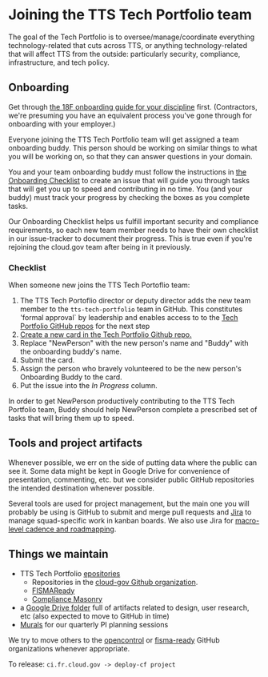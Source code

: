 # Joining the TTS Tech Portfolio team

The goal of the Tech Portfolio is to oversee/manage/coordinate everything technology-related that cuts across TTS, or anything technology-related that will affect TTS from the outside: particularly security, compliance, infrastructure, and tech policy.

## Onboarding

Get through [the 18F onboarding guide for your discipline](https://handbook.18f.gov/#teams) first. (Contractors, we're presuming you have an equivalent process you've gone through for onboarding with your employer.)

Everyone joining the TTS Tech Portfolio team will get assigned a team onboarding buddy. This person should be working on similar things to what you will be working on, so that they can answer questions in your domain.

You and your team onboarding buddy must follow the instructions in [the Onboarding Checklist](OnboardingChecklist.md) to create an issue that will guide you through tasks that will get you up to speed and contributing in no time. You (and your buddy) must track your progress by checking the boxes as you complete tasks.

Our Onboarding Checklist helps us fulfill important security and compliance requirements, so each new team member needs to have their own checklist in our issue-tracker to document their progress. This is true even if you're rejoining the cloud.gov team after being in it previously.

### Checklist

When someone new joins the TTS Tech Portoflio team:

1. The TTS Tech Portoflio director or deputy director adds the new team member to the `tts-tech-portfolio` team in GitHub. This constitutes 'formal approval` by leadership and enables access to to the [Tech Portfolio GitHub repos]({{site.baseurl}}/github-repos) for the next step
1. [Create a new card in the Tech Portfolio Github repo.](https://github.com/18F/tts-tech-portfolio/issues/new?template=onboarding.md&title=onboard+%5Bname%5D)
1. Replace "NewPerson" with the new person's name and "Buddy" with the onboarding buddy's name.
1. Submit the card.
1. Assign the person who bravely volunteered to be the new person's Onboarding Buddy to the card.
1. Put the issue into the _In Progress_ column.

In order to get NewPerson productively contributing to the TTS Tech Portfolio team, Buddy should help NewPerson complete a prescribed set of tasks that will bring them up to speed.

## Tools and project artifacts

Whenever possible, we err on the side of putting data where the public can see it. Some data might be kept in Google Drive for convenience of presentation, commenting, etc. but we consider public GitHub repositories the intended destination whenever possible.

Several tools are used for project management, but the main one you will probably be using is GitHub to submit and merge pull requests and [Jira](https://cm-jira.usa.gov/secure/RapidBoard.jspa?projectKey=CG&rapidView=1929) to manage squad-specific work in kanban boards. We also use Jira for [macro-level cadence and roadmapping](https://cm-jira.usa.gov/secure/PortfolioPlanView.jspa?id=138&sid=138#backlog).

## Things we maintain

- TTS Tech Portfolio [epositories]()
  - Repositories in the [cloud-gov Github organization](https://github.com/cloud-gov).
  - [FISMAReady](https://github.com/18F/compliance-toolkit/)
  - [Compliance Masonry](https://github.com/opencontrol/compliance-masonry)
- a [Google Drive folder](https://drive.google.com/a/gsa.gov/folderview?id=0Bx6EvBXVDWwheUtVckVnOE1pRzA&usp=sharing) full of artifacts related to design, user research, etc (also expected to move to GitHub in time)
- [Murals](http://mur.al/bklqnALZ) for our quarterly PI planning sessions

We try to move others to the [opencontrol](https://github.com/opencontrol) or [fisma-ready](https://github.com/fisma-ready) GitHub organizations whenever appropriate.

To release: `ci.fr.cloud.gov -> deploy-cf project`
